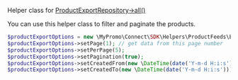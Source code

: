 Helper class for [ProductExportRepository->all()][ProductExportRepository]

You can use this helper class to filter and paginate the products.

```php
$productExportOptions = new \MyPromo\Connect\SDK\Helpers\ProductFeeds\ExportOptions();
$productExportOptions->setPage(1); // get data from this page number
$productExportOptions->setPerPage(5);
$productExportOptions->setPagination(true);
$productExportOptions->setCreatedFrom(new \DateTime(date('Y-m-d H:i:s')));
$productExportOptions->setCreatedTo(new \DateTime(date('Y-m-d H:i:s')));
```

[ProductExportRepository]: ../../Repositories/ProductFeeds/ProductExportRepository.md
